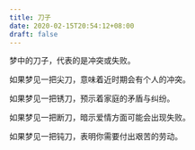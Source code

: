 ```yaml
---
title: 刀子
date: 2020-02-15T20:54:12+08:00
draft: false
---
```


梦中的刀子，代表的是冲突或失败。<br>

如果梦见一把尖刀，意味着近时期会有个人的冲突。<br>

如果梦见一把锈刀，预示着家庭的矛盾与纠纷。<br>

如果梦见一把断刀，暗示爱情方面可能会出现失败。<br>

如果梦见一把钝刀，表明你需要付出艰苦的劳动。<br>
